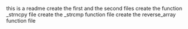 this is a readme
create the first and the second files
create the function _strncpy file
create the _strcmp function file
create the reverse_array function file
